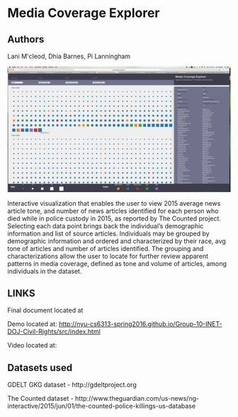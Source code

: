 <h1>Media Coverage Explorer</h1>

<h2>Authors</h2>
<p>Lani M'cleod, Dhia Barnes, Pi Lanningham</p>


![Media Coverage Explorer](https://github.com/NYU-CS6313-SPRING2016/Group-10-INET-DOJ-Civil-Rights/blob/gh-pages/InfoVisScreenshot.png)

Interactive visualization that enables the user to view 2015 average news article tone, and number of news articles identified for each person who died while in police custody in 2015, as reported by The Counted project. Selecting each data point brings back the individual’s demographic information and list of source articles. Individuals may be grouped by demographic information and ordered and characterized by their race, avg tone of articles and number of articles identified. The grouping and characterizations allow the user to locate for further review apparent patterns in media coverage, defined as tone and volume of articles, among individuals in the dataset.  

<h2>LINKS</h2>
Final document located at

Demo located at: http://nyu-cs6313-spring2016.github.io/Group-10-INET-DOJ-Civil-Rights/src/index.html

Video located at:

<h2>Datasets used</h2>
<p>GDELT GKG dataset - http://gdeltproject.org</p>
<p>The Counted dataset - http://www.theguardian.com/us-news/ng-interactive/2015/jun/01/the-counted-police-killings-us-database</p>
